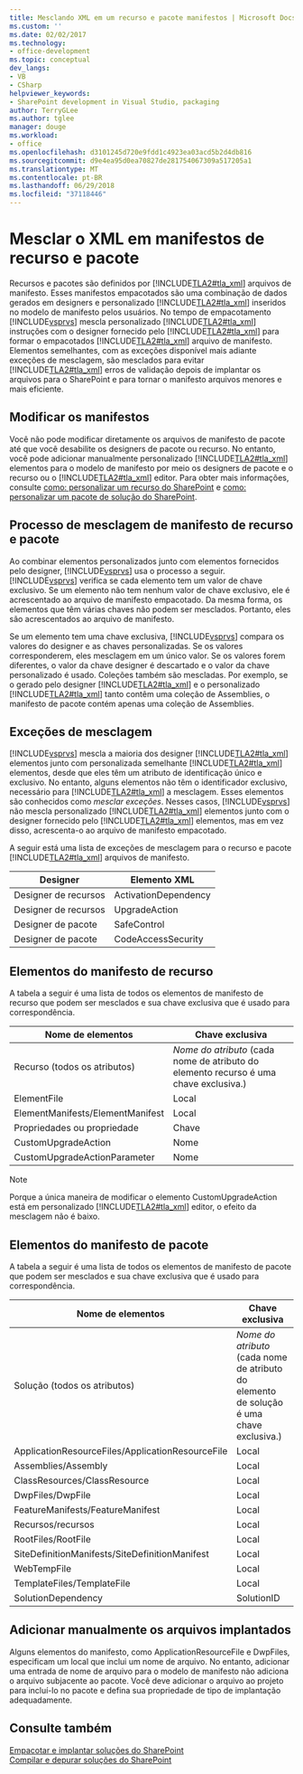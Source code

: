 ```yaml
---
title: Mesclando XML em um recurso e pacote manifestos | Microsoft Docs
ms.custom: ''
ms.date: 02/02/2017
ms.technology:
- office-development
ms.topic: conceptual
dev_langs:
- VB
- CSharp
helpviewer_keywords:
- SharePoint development in Visual Studio, packaging
author: TerryGLee
ms.author: tglee
manager: douge
ms.workload:
- office
ms.openlocfilehash: d3101245d720e9fdd1c4923ea03acd5b2d4db816
ms.sourcegitcommit: d9e4ea95d0ea70827de281754067309a517205a1
ms.translationtype: MT
ms.contentlocale: pt-BR
ms.lasthandoff: 06/29/2018
ms.locfileid: "37118446"
---
```

# <a name="merge-xml-in-feature-and-package-manifests"></a>Mesclar o XML em manifestos de recurso e pacote
  Recursos e pacotes são definidos por [!INCLUDE[TLA2#tla_xml](../sharepoint/includes/tla2sharptla-xml-md.md)] arquivos de manifesto. Esses manifestos empacotados são uma combinação de dados gerados em designers e personalizado [!INCLUDE[TLA2#tla_xml](../sharepoint/includes/tla2sharptla-xml-md.md)] inseridos no modelo de manifesto pelos usuários. No tempo de empacotamento [!INCLUDE[vsprvs](../sharepoint/includes/vsprvs-md.md)] mescla personalizado [!INCLUDE[TLA2#tla_xml](../sharepoint/includes/tla2sharptla-xml-md.md)] instruções com o designer fornecido pelo [!INCLUDE[TLA2#tla_xml](../sharepoint/includes/tla2sharptla-xml-md.md)] para formar o empacotados [!INCLUDE[TLA2#tla_xml](../sharepoint/includes/tla2sharptla-xml-md.md)] arquivo de manifesto. Elementos semelhantes, com as exceções disponível mais adiante exceções de mesclagem, são mesclados para evitar [!INCLUDE[TLA2#tla_xml](../sharepoint/includes/tla2sharptla-xml-md.md)] erros de validação depois de implantar os arquivos para o SharePoint e para tornar o manifesto arquivos menores e mais eficiente.  
  
## <a name="modify-the-manifests"></a>Modificar os manifestos
 Você não pode modificar diretamente os arquivos de manifesto de pacote até que você desabilite os designers de pacote ou recurso. No entanto, você pode adicionar manualmente personalizado [!INCLUDE[TLA2#tla_xml](../sharepoint/includes/tla2sharptla-xml-md.md)] elementos para o modelo de manifesto por meio os designers de pacote e o recurso ou o [!INCLUDE[TLA2#tla_xml](../sharepoint/includes/tla2sharptla-xml-md.md)] editor. Para obter mais informações, consulte [como: personalizar um recurso do SharePoint](../sharepoint/how-to-customize-a-sharepoint-feature.md) e [como: personalizar um pacote de solução do SharePoint](../sharepoint/how-to-customize-a-sharepoint-solution-package.md).  
  
## <a name="feature-and-package-manifest-merge-process"></a>Processo de mesclagem de manifesto de recurso e pacote
 Ao combinar elementos personalizados junto com elementos fornecidos pelo designer, [!INCLUDE[vsprvs](../sharepoint/includes/vsprvs-md.md)] usa o processo a seguir. [!INCLUDE[vsprvs](../sharepoint/includes/vsprvs-md.md)] verifica se cada elemento tem um valor de chave exclusivo. Se um elemento não tem nenhum valor de chave exclusivo, ele é acrescentado ao arquivo de manifesto empacotado. Da mesma forma, os elementos que têm várias chaves não podem ser mesclados. Portanto, eles são acrescentados ao arquivo de manifesto.  
  
 Se um elemento tem uma chave exclusiva, [!INCLUDE[vsprvs](../sharepoint/includes/vsprvs-md.md)] compara os valores do designer e as chaves personalizadas. Se os valores corresponderem, eles mesclagem em um único valor. Se os valores forem diferentes, o valor da chave designer é descartado e o valor da chave personalizado é usado. Coleções também são mescladas. Por exemplo, se o gerado pelo designer [!INCLUDE[TLA2#tla_xml](../sharepoint/includes/tla2sharptla-xml-md.md)] e o personalizado [!INCLUDE[TLA2#tla_xml](../sharepoint/includes/tla2sharptla-xml-md.md)] tanto contêm uma coleção de Assemblies, o manifesto de pacote contém apenas uma coleção de Assemblies.  
  
## <a name="merge-exceptions"></a>Exceções de mesclagem
 [!INCLUDE[vsprvs](../sharepoint/includes/vsprvs-md.md)] mescla a maioria dos designer [!INCLUDE[TLA2#tla_xml](../sharepoint/includes/tla2sharptla-xml-md.md)] elementos junto com personalizada semelhante [!INCLUDE[TLA2#tla_xml](../sharepoint/includes/tla2sharptla-xml-md.md)] elementos, desde que eles têm um atributo de identificação único e exclusivo. No entanto, alguns elementos não têm o identificador exclusivo, necessário para [!INCLUDE[TLA2#tla_xml](../sharepoint/includes/tla2sharptla-xml-md.md)] a mesclagem. Esses elementos são conhecidos como *mesclar exceções*. Nesses casos, [!INCLUDE[vsprvs](../sharepoint/includes/vsprvs-md.md)] não mescla personalizado [!INCLUDE[TLA2#tla_xml](../sharepoint/includes/tla2sharptla-xml-md.md)] elementos junto com o designer fornecido pelo [!INCLUDE[TLA2#tla_xml](../sharepoint/includes/tla2sharptla-xml-md.md)] elementos, mas em vez disso, acrescenta-o ao arquivo de manifesto empacotado.  
  
 A seguir está uma lista de exceções de mesclagem para o recurso e pacote [!INCLUDE[TLA2#tla_xml](../sharepoint/includes/tla2sharptla-xml-md.md)] arquivos de manifesto.  
  
|Designer|Elemento XML|  
|--------------|-----------------|  
|Designer de recursos|ActivationDependency|  
|Designer de recursos|UpgradeAction|  
|Designer de pacote|SafeControl|  
|Designer de pacote|CodeAccessSecurity|  
  
## <a name="feature-manifest-elements"></a>Elementos do manifesto de recurso
 A tabela a seguir é uma lista de todos os elementos de manifesto de recurso que podem ser mesclados e sua chave exclusiva que é usado para correspondência.  
  
|Nome de elementos|Chave exclusiva|  
|------------------|----------------|  
|Recurso (todos os atributos)|*Nome do atributo* (cada nome de atributo do elemento recurso é uma chave exclusiva.)|  
|ElementFile|Local|  
|ElementManifests/ElementManifest|Local|  
|Propriedades ou propriedade|Chave|  
|CustomUpgradeAction|Nome|  
|CustomUpgradeActionParameter|Nome|  
  
> [!NOTE]  
>  Porque a única maneira de modificar o elemento CustomUpgradeAction está em personalizado [!INCLUDE[TLA2#tla_xml](../sharepoint/includes/tla2sharptla-xml-md.md)] editor, o efeito da mesclagem não é baixo.  
  
## <a name="package-manifest-elements"></a>Elementos do manifesto de pacote
 A tabela a seguir é uma lista de todos os elementos de manifesto de pacote que podem ser mesclados e sua chave exclusiva que é usado para correspondência.  
  
|Nome de elementos|Chave exclusiva|  
|------------------|----------------|  
|Solução (todos os atributos)|*Nome do atributo* (cada nome de atributo do elemento de solução é uma chave exclusiva.)|  
|ApplicationResourceFiles/ApplicationResourceFile|Local|  
|Assemblies/Assembly|Local|  
|ClassResources/ClassResource|Local|  
|DwpFiles/DwpFile|Local|  
|FeatureManifests/FeatureManifest|Local|  
|Recursos/recursos|Local|  
|RootFiles/RootFile|Local|  
|SiteDefinitionManifests/SiteDefinitionManifest|Local|  
|WebTempFile|Local|  
|TemplateFiles/TemplateFile|Local|  
|SolutionDependency|SolutionID|  
  
## <a name="manually-add-deployed-files"></a>Adicionar manualmente os arquivos implantados
 Alguns elementos do manifesto, como ApplicationResourceFile e DwpFiles, especificam um local que inclui um nome de arquivo. No entanto, adicionar uma entrada de nome de arquivo para o modelo de manifesto não adiciona o arquivo subjacente ao pacote. Você deve adicionar o arquivo ao projeto para incluí-lo no pacote e defina sua propriedade de tipo de implantação adequadamente.  
  
## <a name="see-also"></a>Consulte também
 [Empacotar e implantar soluções do SharePoint](../sharepoint/packaging-and-deploying-sharepoint-solutions.md)   
 [Compilar e depurar soluções do SharePoint](../sharepoint/building-and-debugging-sharepoint-solutions.md)  
  
